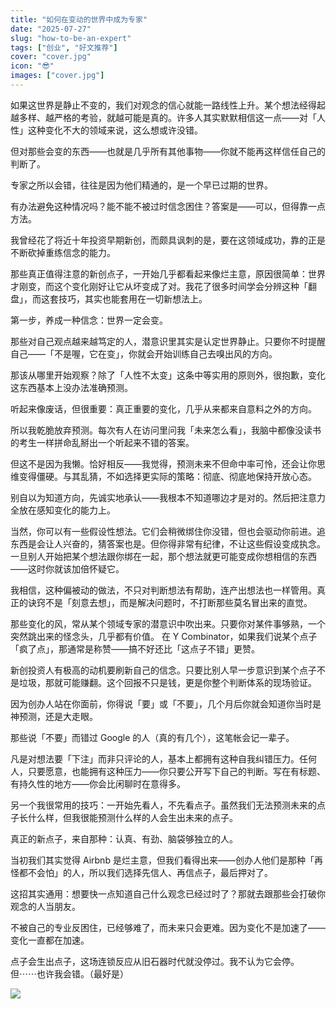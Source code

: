 ```yaml
---
title: "如何在变动的世界中成为专家"
date: "2025-07-27"
slug: "how-to-be-an-expert"
tags: ["创业", "好文推荐"]
cover: "cover.jpg"
icon: "😎"
images: ["cover.jpg"]
---
```

如果这世界是静止不变的，我们对观念的信心就能一路线性上升。某个想法经得起越多样、越严格的考验，就越可能是真的。许多人其实默默相信这一点——对「人性」这种变化不大的领域来说，这么想或许没错。



但对那些会变的东西——也就是几乎所有其他事物——你就不能再这样信任自己的判断了。



专家之所以会错，往往是因为他们精通的，是一个早已过期的世界。



有办法避免这种情况吗？能不能不被过时信念困住？答案是——可以，但得靠一点方法。



我曾经花了将近十年投资早期新创，而颇具讽刺的是，要在这领域成功，靠的正是不断砍掉重练信念的能力。



那些真正值得注意的新创点子，一开始几乎都看起来像烂主意，原因很简单：世界才刚变，而这个变化刚好让它从坏变成了对。我花了很多时间学会分辨这种「翻盘」，而这套技巧，其实也能套用在一切新想法上。



第一步，养成一种信念：世界一定会变。



那些对自己观点越来越笃定的人，潜意识里其实是认定世界静止。只要你不时提醒自己——「不是喔，它在变」，你就会开始训练自己去嗅出风的方向。



那该从哪里开始观察？除了「人性不太变」这条中等实用的原则外，很抱歉，变化这东西基本上没办法准确预测。



听起来像废话，但很重要：真正重要的变化，几乎从来都来自意料之外的方向。



所以我乾脆放弃预测。每次有人在访问里问我「未来怎么看」，我脑中都像没读书的考生一样拼命乱掰出一个听起来不错的答案。



但这不是因为我懒。恰好相反——我觉得，预测未来不但命中率可怜，还会让你思维变得僵硬。与其乱猜，不如选择更实际的策略：彻底、彻底地保持开放心态。



别自以为知道方向，先诚实地承认——我根本不知道哪边才是对的。然后把注意力全放在感知变化的能力上。



当然，你可以有一些假设性想法。它们会稍微绑住你没错，但也会驱动你前进。追东西是会让人兴奋的，猜答案也是。但你得非常有纪律，不让这些假设变成执念。
一旦别人开始把某个想法跟你绑在一起，那个想法就更可能变成你想相信的东西——这时你就该加倍怀疑它。



我相信，这种偏被动的做法，不只对判断想法有帮助，连产出想法也一样管用。真正的诀窍不是「刻意去想」，而是解决问题时，不打断那些莫名冒出来的直觉。



那些变化的风，常从某个领域专家的潜意识中吹出来。只要你对某件事够熟，一个突然跳出来的怪念头，几乎都有价值。
在 Y Combinator，如果我们说某个点子「疯了点」，那通常是称赞——搞不好还比「这点子不错」更赞。



新创投资人有极高的动机要刷新自己的信念。只要比别人早一步意识到某个点子不是垃圾，那就可能赚翻。这个回报不只是钱，更是你整个判断体系的现场验证。



因为创办人站在你面前，你得说「要」或「不要」，几个月后你就会知道你当时是神预测，还是大走眼。



那些说「不要」而错过 Google 的人（真的有几个），这笔帐会记一辈子。



凡是对想法要「下注」而非只评论的人，基本上都拥有这种自我纠错压力。任何人，只要愿意，也能拥有这种压力——你只要公开写下自己的判断。写在有标题、有持久性的地方——你会比闲聊时在意得多。



另一个我很常用的技巧：一开始先看人，不先看点子。虽然我们无法预测未来的点子长什么样，但我很能预测什么样的人会生出未来的点子。



真正的新点子，来自那种：认真、有劲、脑袋够独立的人。



当初我们其实觉得 Airbnb 是烂主意，但我们看得出来——创办人他们是那种「再怪都不会怕」的人，所以我们选择先信人、再信点子，最后押对了。



这招其实通用：想要快一点知道自己什么观念已经过时了？那就去跟那些会打破你观念的人当朋友。



不被自己的专业反困住，已经够难了，而未来只会更难。因为变化不是加速了——变化一直都在加速。



点子会生出点子，这场连锁反应从旧石器时代就没停过。我不认为它会停。
但⋯⋯也许我会错。（最好是）




![](https://prod-files-secure.s3.us-west-2.amazonaws.com/112d0858-5090-4d34-a606-b75eb8d65fd2/46476355-9cf3-4e99-9b7a-3531bc426380/1000202064.png?X-Amz-Algorithm=AWS4-HMAC-SHA256&X-Amz-Content-Sha256=UNSIGNED-PAYLOAD&X-Amz-Credential=ASIAZI2LB46647PWM45F%2F20251009%2Fus-west-2%2Fs3%2Faws4_request&X-Amz-Date=20251009T203317Z&X-Amz-Expires=3600&X-Amz-Security-Token=IQoJb3JpZ2luX2VjEEQaCXVzLXdlc3QtMiJIMEYCIQCaoaEMHrntoBe64c2mz%2F2398W%2FROeqBVMn4b63ZB7zCQIhAPy%2B8oEtEdOz%2BGXVIL%2Bs1q9Z9RQqDu8RdOj0XucSdR%2FuKogECN3%2F%2F%2F%2F%2F%2F%2F%2F%2F%2FwEQABoMNjM3NDIzMTgzODA1Igw27NlqmdRD2OEVbJIq3APdDfjFsMSaXO1uTWc2v5VoDILexlC3nWP7Qz1bVFpoytOst2UgzU5Ne06xyDxUUwewhhH15nEw68uUjtSsgUqVe4BIperK1M8Q6cYnKJ8gU4qoFrs6rLQT6gAzEPnezT1iC%2FrGaO6Qgmr8uzxRywvWOl5t1Eeyr%2BcxwLEq%2FZbL6%2BWB1Bv8iC0Opr%2BWKRGi11iAaqXZBklG%2Btfhl7ZL8DCJIF%2BurrR54ABEJZ2POMPkvXL%2FeoXV13dgQLjX%2BuZwACvsg1lqPYULgLRsgWeLw0SmYliGkNbmrr3%2BJ6vCBk%2BBW7wLvnO30ecSiIaU0U6qa37pfdssgNgm2a5tCpLG1kj6DyIFJivIrnrmfbGbppxK16FFuxjy8H6RVb3hTbo7LsifHqhiK%2Bo%2BMIJB0TNN7LpecgG05SNp0Cm%2Bsvi0j%2F0najtI5xufikhpP%2F%2BO5IfQcTg%2FA%2BOtKqk1xtvbVelPi5M3WQRNuoSmMVb4o9FdiJ%2BIK6UPcujljGtMTbQOjpf5cV1vbXfRlgFvAMs3t4HN9JhXw6zV8LrmsJQI2QorVx7J8OBtat3TVOOFpDboLmSvuDsoFNfsGWUV9J7Bns8vxR3btsrBbdKa05UwZuPVn4or%2FrrpVjq07FHjYHtkczDfo6DHBjqkAW75LC3UxR1i8KrXPtJ3jBGVzkaDV5WuSVj28tGWcPwA%2BmXoMNaoiHF4sXm50Pwleagm%2BEgAQjWHoykU4oVKKZ0rf5F6WzCLnXeOpIv%2B%2F1vzORe6HOv8TWkxrzHyhlq6mkIAo23gZWQxxEJfNALAYJzxW7sSnZplVMJ68OcX5WRiKiUQoJdQ4kwiN%2BqC1bZJRR%2Bz3EHfbTZCeEJIZVpvhhRTD9%2FP&X-Amz-Signature=c320d9ef96c9e5526b456e38c275f84948e1b298b0a63e69dff944e482cda08c&X-Amz-SignedHeaders=host&x-amz-checksum-mode=ENABLED&x-id=GetObject)

